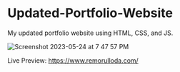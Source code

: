 # Updated-Portfolio-Website
My updated portfolio website using HTML, CSS, and JS.

![Screenshot 2023-05-24 at 7 47 57 PM](https://github.com/remosrulloda/Updated-Portfolio-Website/assets/50937757/d608afe2-fce9-45f6-8019-c6b30db82e7f)


Live Preview: https://www.remorulloda.com/
